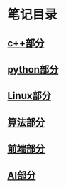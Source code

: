 # 笔记目录  

## [c++部分](c++.md)
## [python部分](python.md)
## [Linux部分](Linux.md)
## [算法部分](算法.md)
## [前端部分](./前端.md)
## [AI部分](./ai.md)
